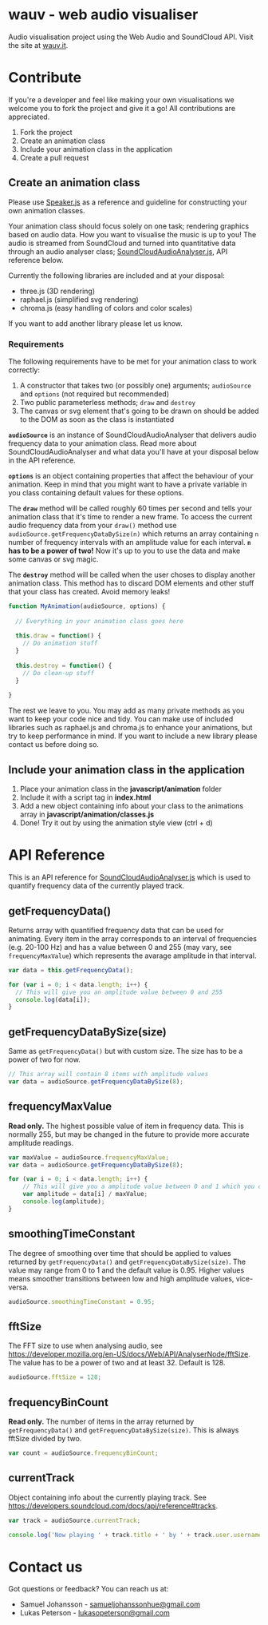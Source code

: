 # wauv - web audio visualiser
Audio visualisation project using the Web Audio and SoundCloud API. Visit the site at [wauv.it](http://wauv.it).

# Contribute
If you're a developer and feel like making your own visualisations we welcome you to fork the project and give it a go! All contributions are appreciated.

1. Fork the project
2. Create an animation class
3. Include your animation class in the application
4. Create a pull request

## Create an animation class
Please use [Speaker.js](javascript/animation/Speaker.js) as a reference and guideline for constructing your own animation classes.

Your animation class should focus solely on one task; rendering graphics based on audio data. How you want to visualise the music is up to you! The audio is streamed from SoundCloud and turned into quantitative data through an audio analyser class; [SoundCloudAudioAnalyser.js](javascript/SoundCloudAudioAnalyser.js), API reference below.

Currently the following libraries are included and at your disposal:
* three.js (3D rendering)
* raphael.js (simplified svg rendering)
* chroma.js (easy handling of colors and color scales)

If you want to add another library please let us know.

### Requirements
The following requirements have to be met for your animation class to work correctly:

1. A constructor that takes two (or possibly one) arguments; `audioSource` and `options` (not required but recommended)
2. Two public parameterless methods; `draw` and `destroy`
3. The canvas or svg element that's going to be drawn on should be added to the DOM as soon as the class is instantiated

**`audioSource`** is an instance of SoundCloudAudioAnalyser that delivers audio frequency data to your animation class. Read more about SoundCloudAudioAnalyser and what data you'll have at your disposal below in the API reference.

**`options`** is an object containing properties that affect the behaviour of your animation. Keep in mind that you might want to have a private variable in you class containing default values for these options.

The **`draw`** method will be called roughly 60 times per second and tells your animation class that it's time to render a new frame. To access the current audio frequency data from your `draw()` method use `audioSource.getFrequencyDataBySize(n)` which returns an array containing `n` number of frequency intervals with an amplitude value for each interval. **`n` has to be a power of two!** Now it's up to you to use the data and make some canvas or svg magic.

The **`destroy`** method will be called when the user choses to display another animation class. This method has to discard DOM elements and other stuff that your class has created. Avoid memory leaks!

```javascript
function MyAnimation(audioSource, options) {
  
  // Everything in your animation class goes here
  
  this.draw = function() {
    // Do animation stuff
  }
  
  this.destroy = function() {
    // Do clean-up stuff
  }
  
}

```

The rest we leave to you. You may add as many private methods as you want to keep your code nice and tidy. You can make use of included libraries such as raphael.js and chroma.js to enhance your animations, but try to keep performance in mind. If you want to include a new library please contact us before doing so.

## Include your animation class in the application
1. Place your animation class in the **javascript/animation** folder
2. Include it with a script tag in **index.html**
3. Add a new object containing info about your class to the animations array in **javascript/animation/classes.js**
4. Done! Try it out by using the animation style view (ctrl + d)

# API Reference
This is an API reference for [SoundCloudAudioAnalyser.js](javascript/SoundCloudAudioAnalyser.js) which is used to quantify frequency data of the currently played track.

## getFrequencyData()
Returns array with quantified frequency data that can be used for animating. Every item in the array corresponds to an interval of frequencies (e.g. 20-100 Hz) and has a value between 0 and 255 (may vary, see `frequencyMaxValue`) which represents the avarage amplitude in that interval.
```javascript
var data = this.getFrequencyData();

for (var i = 0; i < data.length; i++) {
  // This will give you an amplitude value between 0 and 255
  console.log(data[i]);
}
```

## getFrequencyDataBySize(size)
Same as `getFrequencyData()` but with custom size. The size has to be a power of two for now.
```javascript
// This array will contain 8 items with amplitude values
var data = audioSource.getFrequencyDataBySize(8);
```

## frequencyMaxValue
**Read only.** The highest possible value of item in frequency data. This is normally 255, but may be changed in the future to provide more accurate amplitude readings.
```javascript
var maxValue = audioSource.frequencyMaxValue;
var data = audioSource.getFrequencyDataBySize(8);

for (var i = 0; i < data.length; i++) {
    // This will give you a amplitude value between 0 and 1 which you can use in your animations
    var amplitude = data[i] / maxValue;
    console.log(amplitude);
}
```

## smoothingTimeConstant
The degree of smoothing over time that should be applied to values returned by `getFrequencyData()` and `getFrequencyDataBySize(size)`. The value may range from 0 to 1 and the default value is 0.95. Higher values means smoother transitions between low and high amplitude values, vice-versa.
```javascript
audioSource.smoothingTimeConstant = 0.95;
```

## fftSize
The FFT size to use when analysing audio, see https://developer.mozilla.org/en-US/docs/Web/API/AnalyserNode/fftSize. The value has to be a power of two and at least 32. Default is 128.
```javascript
audioSource.fftSize = 128;
```

## frequencyBinCount
**Read only.** The number of items in the array returned by `getFrequencyData()` and `getFrequencyDataBySize(size)`. This is always fftSize divided by two.
```javascript
var count = audioSource.frequencyBinCount;
```

## currentTrack
Object containing info about the currently playing track. See https://developers.soundcloud.com/docs/api/reference#tracks.
```javascript
var track = audioSource.currentTrack;

console.log('Now playing ' + track.title + ' by ' + track.user.username);
```


# Contact us
Got questions or feedback? You can reach us at:

* Samuel Johansson - samueljohanssonhue@gmail.com
* Lukas Peterson - lukasopeterson@gmail.com
